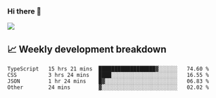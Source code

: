 ### Hi there 👋
<img align="center" src="https://github-readme-stats.vercel.app/api?username=Tumao727&show_icons=true&hide_title=true&theme=dracula" />


## 📈 Weekly development breakdown
<!--START_SECTION:waka-->

```text
TypeScript   15 hrs 21 mins  ██████████████████▓░░░░░░   74.60 %
CSS          3 hrs 24 mins   ████░░░░░░░░░░░░░░░░░░░░░   16.55 %
JSON         1 hr 24 mins    █▓░░░░░░░░░░░░░░░░░░░░░░░   06.83 %
Other        24 mins         ▓░░░░░░░░░░░░░░░░░░░░░░░░   02.02 %
```

<!--END_SECTION:waka-->